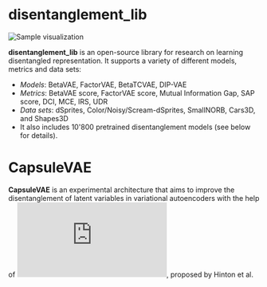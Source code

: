 # disentanglement_lib
![Sample visualization](https://github.com/google-research/disentanglement_lib/blob/master/sample.gif?raw=true)

**disentanglement_lib** is an open-source library for research on learning disentangled representation.
It supports a variety of different models, metrics and data sets:

* *Models*: BetaVAE, FactorVAE, BetaTCVAE, DIP-VAE
* *Metrics*: BetaVAE score, FactorVAE score, Mutual Information Gap, SAP score, DCI, MCE, IRS, UDR
* *Data sets*: dSprites, Color/Noisy/Scream-dSprites, SmallNORB, Cars3D, and Shapes3D
* It also includes 10'800 pretrained disentanglement models (see below for details).

# CapsuleVAE

**CapsuleVAE** is an experimental architecture that aims to improve the disentanglement of latent variables in variational autoencoders with the help of ![capsule networks](https://proceedings.neurips.cc/paper_files/paper/2017/file/2cad8fa47bbef282badbb8de5374b894-Paper.pdf), proposed by Hinton et al.


